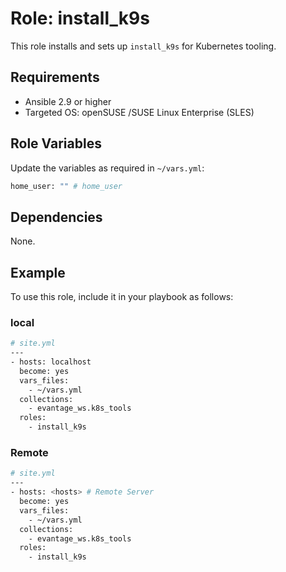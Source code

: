 # Role: install_k9s

This role installs and sets up `install_k9s` for Kubernetes tooling.

## Requirements

- Ansible 2.9 or higher
- Targeted OS: openSUSE /SUSE Linux Enterprise (SLES)

## Role Variables

Update the variables as required in `~/vars.yml`:

```bash
home_user: "" # home_user
```

## Dependencies

None.

## Example

To use this role, include it in your playbook as follows:

### local
```bash
# site.yml
---
- hosts: localhost
  become: yes
  vars_files:
    - ~/vars.yml
  collections:
    - evantage_ws.k8s_tools
  roles:
    - install_k9s
```

### Remote
```bash
# site.yml
---
- hosts: <hosts> # Remote Server
  become: yes
  vars_files:
    - ~/vars.yml
  collections:
    - evantage_ws.k8s_tools
  roles:
    - install_k9s
```